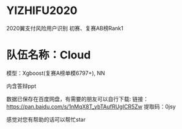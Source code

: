 # YIZHIFU2020
2020翼支付风险用户识别 初赛、复赛AB榜Rank1
  
  # 队伍名称：Cloud
  
  模型：Xgboost(复赛A榜单模6797+), NN
  
  内含答辩ppt
  
  数据已保存在百度网盘，有需要的朋友可以自行下载:
  链接：https://pan.baidu.com/s/1nMqX8T_ybTAufRUgICR5Zw 
  提取码：0jsy 
  
  感觉对您有帮助的话可以帮忙star
